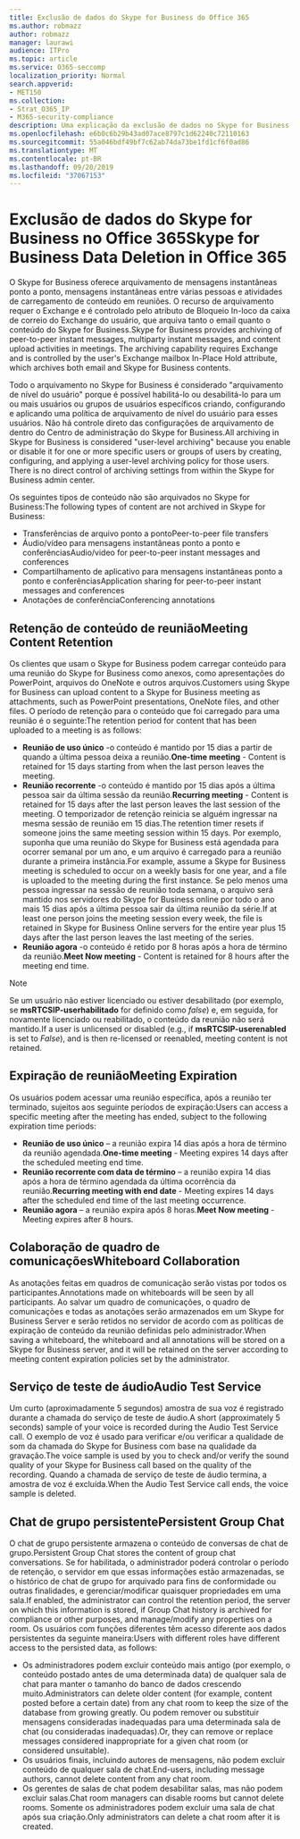 ```yaml
---
title: Exclusão de dados do Skype for Business do Office 365
ms.author: robmazz
author: robmazz
manager: laurawi
audience: ITPro
ms.topic: article
ms.service: O365-seccomp
localization_priority: Normal
search.appverid:
- MET150
ms.collection:
- Strat_O365_IP
- M365-security-compliance
description: Uma explicação da exclusão de dados no Skype for Business.
ms.openlocfilehash: e6b0c6b29b43ad07ace8797c1d62240c72110163
ms.sourcegitcommit: 55a046bdf49bf7c62ab74da73be1fd1cf6f0ad86
ms.translationtype: MT
ms.contentlocale: pt-BR
ms.lasthandoff: 09/20/2019
ms.locfileid: "37067153"
---
```

# <a name="skype-for-business-data-deletion-in-office-365"></a><span data-ttu-id="899b6-103">Exclusão de dados do Skype for Business no Office 365</span><span class="sxs-lookup"><span data-stu-id="899b6-103">Skype for Business Data Deletion in Office 365</span></span>

<span data-ttu-id="899b6-p101">O Skype for Business oferece arquivamento de mensagens instantâneas ponto a ponto, mensagens instantâneas entre várias pessoas e atividades de carregamento de conteúdo em reuniões. O recurso de arquivamento requer o Exchange e é controlado pelo atributo de Bloqueio In-loco da caixa de correio do Exchange do usuário, que arquiva tanto o email quanto o conteúdo do Skype for Business.</span><span class="sxs-lookup"><span data-stu-id="899b6-p101">Skype for Business provides archiving of peer-to-peer instant messages, multiparty instant messages, and content upload activities in meetings. The archiving capability requires Exchange and is controlled by the user's Exchange mailbox In-Place Hold attribute, which archives both email and Skype for Business contents.</span></span>

<span data-ttu-id="899b6-p102">Todo o arquivamento no Skype for Business é considerado "arquivamento de nível do usuário" porque é possível habilitá-lo ou desabilitá-lo para um ou mais usuários ou grupos de usuários específicos criando, configurando e aplicando uma política de arquivamento de nível do usuário para esses usuários. Não há controle direto das configurações de arquivamento de dentro do Centro de administração do Skype for Business.</span><span class="sxs-lookup"><span data-stu-id="899b6-p102">All archiving in Skype for Business is considered "user-level archiving" because you enable or disable it for one or more specific users or groups of users by creating, configuring, and applying a user-level archiving policy for those users. There is no direct control of archiving settings from within the Skype for Business admin center.</span></span>

<span data-ttu-id="899b6-108">Os seguintes tipos de conteúdo não são arquivados no Skype for Business:</span><span class="sxs-lookup"><span data-stu-id="899b6-108">The following types of content are not archived in Skype for Business:</span></span> 
- <span data-ttu-id="899b6-109">Transferências de arquivo ponto a ponto</span><span class="sxs-lookup"><span data-stu-id="899b6-109">Peer-to-peer file transfers</span></span>
- <span data-ttu-id="899b6-110">Áudio/vídeo para mensagens instantâneas ponto a ponto e conferências</span><span class="sxs-lookup"><span data-stu-id="899b6-110">Audio/video for peer-to-peer instant messages and conferences</span></span>
- <span data-ttu-id="899b6-111">Compartilhamento de aplicativo para mensagens instantâneas ponto a ponto e conferências</span><span class="sxs-lookup"><span data-stu-id="899b6-111">Application sharing for peer-to-peer instant messages and conferences</span></span>
- <span data-ttu-id="899b6-112">Anotações de conferência</span><span class="sxs-lookup"><span data-stu-id="899b6-112">Conferencing annotations</span></span> 

## <a name="meeting-content-retention"></a><span data-ttu-id="899b6-113">Retenção de conteúdo de reunião</span><span class="sxs-lookup"><span data-stu-id="899b6-113">Meeting Content Retention</span></span>
<span data-ttu-id="899b6-114">Os clientes que usam o Skype for Business podem carregar conteúdo para uma reunião do Skype for Business como anexos, como apresentações do PowerPoint, arquivos do OneNote e outros arquivos.</span><span class="sxs-lookup"><span data-stu-id="899b6-114">Customers using Skype for Business can upload content to a Skype for Business meeting as attachments, such as PowerPoint presentations, OneNote files, and other files.</span></span> <span data-ttu-id="899b6-115">O período de retenção para o conteúdo que foi carregado para uma reunião é o seguinte:</span><span class="sxs-lookup"><span data-stu-id="899b6-115">The retention period for content that has been uploaded to a meeting is as follows:</span></span>
- <span data-ttu-id="899b6-116">**Reunião de uso único** -o conteúdo é mantido por 15 dias a partir de quando a última pessoa deixa a reunião.</span><span class="sxs-lookup"><span data-stu-id="899b6-116">**One-time meeting** - Content is retained for 15 days starting from when the last person leaves the meeting.</span></span>
- <span data-ttu-id="899b6-117">**Reunião recorrente** -o conteúdo é mantido por 15 dias após a última pessoa sair da última sessão da reunião.</span><span class="sxs-lookup"><span data-stu-id="899b6-117">**Recurring meeting** - Content is retained for 15 days after the last person leaves the last session of the meeting.</span></span> <span data-ttu-id="899b6-118">O temporizador de retenção reinicia se alguém ingressar na mesma sessão de reunião em 15 dias.</span><span class="sxs-lookup"><span data-stu-id="899b6-118">The retention timer resets if someone joins the same meeting session within 15 days.</span></span> <span data-ttu-id="899b6-119">Por exemplo, suponha que uma reunião do Skype for Business está agendada para ocorrer semanal por um ano, e um arquivo é carregado para a reunião durante a primeira instância.</span><span class="sxs-lookup"><span data-stu-id="899b6-119">For example, assume a Skype for Business meeting is scheduled to occur on a weekly basis for one year, and a file is uploaded to the meeting during the first instance.</span></span> <span data-ttu-id="899b6-120">Se pelo menos uma pessoa ingressar na sessão de reunião toda semana, o arquivo será mantido nos servidores do Skype for Business online por todo o ano mais 15 dias após a última pessoa sair da última reunião da série.</span><span class="sxs-lookup"><span data-stu-id="899b6-120">If at least one person joins the meeting session every week, the file is retained in Skype for Business Online servers for the entire year plus 15 days after the last person leaves the last meeting of the series.</span></span>
- <span data-ttu-id="899b6-121">**Reunião agora** -o conteúdo é retido por 8 horas após a hora de término da reunião.</span><span class="sxs-lookup"><span data-stu-id="899b6-121">**Meet Now meeting** - Content is retained for 8 hours after the meeting end time.</span></span>

> [!NOTE]
> <span data-ttu-id="899b6-122">Se um usuário não estiver licenciado ou estiver desabilitado (por exemplo, se **msRTCSIP-userhabilitado** for definido como *false*) e, em seguida, for novamente licenciado ou reabilitado, o conteúdo da reunião não será mantido.</span><span class="sxs-lookup"><span data-stu-id="899b6-122">If a user is unlicensed or disabled (e.g., if **msRTCSIP-userenabled** is set to *False*), and is then re-licensed or reenabled, meeting content is not retained.</span></span>

## <a name="meeting-expiration"></a><span data-ttu-id="899b6-123">Expiração de reunião</span><span class="sxs-lookup"><span data-stu-id="899b6-123">Meeting Expiration</span></span>
<span data-ttu-id="899b6-124">Os usuários podem acessar uma reunião específica, após a reunião ter terminado, sujeitos aos seguinte períodos de expiração:</span><span class="sxs-lookup"><span data-stu-id="899b6-124">Users can access a specific meeting after the meeting has ended, subject to the following expiration time periods:</span></span>
- <span data-ttu-id="899b6-125">**Reunião de uso único** – a reunião expira 14 dias após a hora de término da reunião agendada.</span><span class="sxs-lookup"><span data-stu-id="899b6-125">**One-time meeting** - Meeting expires 14 days after the scheduled meeting end time.</span></span>
- <span data-ttu-id="899b6-126">**Reunião recorrente com data de término** – a reunião expira 14 dias após a hora de término agendada da última ocorrência da reunião.</span><span class="sxs-lookup"><span data-stu-id="899b6-126">**Recurring meeting with end date** - Meeting expires 14 days after the scheduled end time of the last meeting occurrence.</span></span>
- <span data-ttu-id="899b6-127">**Reunião agora** – a reunião expira após 8 horas.</span><span class="sxs-lookup"><span data-stu-id="899b6-127">**Meet Now meeting** - Meeting expires after 8 hours.</span></span>

## <a name="whiteboard-collaboration"></a><span data-ttu-id="899b6-128">Colaboração de quadro de comunicações</span><span class="sxs-lookup"><span data-stu-id="899b6-128">Whiteboard Collaboration</span></span>
<span data-ttu-id="899b6-129">As anotações feitas em quadros de comunicação serão vistas por todos os participantes.</span><span class="sxs-lookup"><span data-stu-id="899b6-129">Annotations made on whiteboards will be seen by all participants.</span></span> <span data-ttu-id="899b6-130">Ao salvar um quadro de comunicações, o quadro de comunicações e todas as anotações serão armazenados em um Skype for Business Server e serão retidos no servidor de acordo com as políticas de expiração de conteúdo da reunião definidas pelo administrador.</span><span class="sxs-lookup"><span data-stu-id="899b6-130">When saving a whiteboard, the whiteboard and all annotations will be stored on a Skype for Business server, and it will be retained on the server according to meeting content expiration policies set by the administrator.</span></span>

## <a name="audio-test-service"></a><span data-ttu-id="899b6-131">Serviço de teste de áudio</span><span class="sxs-lookup"><span data-stu-id="899b6-131">Audio Test Service</span></span>
<span data-ttu-id="899b6-132">Um curto (aproximadamente 5 segundos) amostra de sua voz é registrado durante a chamada do serviço de teste de áudio.</span><span class="sxs-lookup"><span data-stu-id="899b6-132">A short (approximately 5 seconds) sample of your voice is recorded during the Audio Test Service call.</span></span> <span data-ttu-id="899b6-133">O exemplo de voz é usado para verificar e/ou verificar a qualidade de som da chamada do Skype for Business com base na qualidade da gravação.</span><span class="sxs-lookup"><span data-stu-id="899b6-133">The voice sample is used by you to check and/or verify the sound quality of your Skype for Business call based on the quality of the recording.</span></span> <span data-ttu-id="899b6-134">Quando a chamada de serviço de teste de áudio termina, a amostra de voz é excluída.</span><span class="sxs-lookup"><span data-stu-id="899b6-134">When the Audio Test Service call ends, the voice sample is deleted.</span></span>

## <a name="persistent-group-chat"></a><span data-ttu-id="899b6-135">Chat de grupo persistente</span><span class="sxs-lookup"><span data-stu-id="899b6-135">Persistent Group Chat</span></span>
<span data-ttu-id="899b6-136">O chat de grupo persistente armazena o conteúdo de conversas de chat de grupo.</span><span class="sxs-lookup"><span data-stu-id="899b6-136">Persistent Group Chat stores the content of group chat conversations.</span></span> <span data-ttu-id="899b6-137">Se for habilitada, o administrador poderá controlar o período de retenção, o servidor em que essas informações estão armazenadas, se o histórico de chat de grupo for arquivado para fins de conformidade ou outras finalidades, e gerenciar/modificar quaisquer propriedades em uma sala.</span><span class="sxs-lookup"><span data-stu-id="899b6-137">If enabled, the administrator can control the retention period, the server on which this information is stored, if Group Chat history is archived for compliance or other purposes, and manage/modify any properties on a room.</span></span> <span data-ttu-id="899b6-138">Os usuários com funções diferentes têm acesso diferente aos dados persistentes da seguinte maneira:</span><span class="sxs-lookup"><span data-stu-id="899b6-138">Users with different roles have different access to the persisted data, as follows:</span></span>
- <span data-ttu-id="899b6-139">Os administradores podem excluir conteúdo mais antigo (por exemplo, o conteúdo postado antes de uma determinada data) de qualquer sala de chat para manter o tamanho do banco de dados crescendo muito.</span><span class="sxs-lookup"><span data-stu-id="899b6-139">Administrators can delete older content (for example, content posted before a certain date) from any chat room to keep the size of the database from growing greatly.</span></span> <span data-ttu-id="899b6-140">Ou podem remover ou substituir mensagens consideradas inadequadas para uma determinada sala de chat (ou consideradas inadequadas).</span><span class="sxs-lookup"><span data-stu-id="899b6-140">Or, they can remove or replace messages considered inappropriate for a given chat room (or considered unsuitable).</span></span>
- <span data-ttu-id="899b6-141">Os usuários finais, incluindo autores de mensagens, não podem excluir conteúdo de qualquer sala de chat.</span><span class="sxs-lookup"><span data-stu-id="899b6-141">End-users, including message authors, cannot delete content from any chat room.</span></span>
- <span data-ttu-id="899b6-142">Os gerentes de salas de chat podem desabilitar salas, mas não podem excluir salas.</span><span class="sxs-lookup"><span data-stu-id="899b6-142">Chat room managers can disable rooms but cannot delete rooms.</span></span> <span data-ttu-id="899b6-143">Somente os administradores podem excluir uma sala de chat após sua criação.</span><span class="sxs-lookup"><span data-stu-id="899b6-143">Only administrators can delete a chat room after it is created.</span></span>
